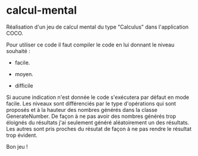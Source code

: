 # calcul-mental

Réalisation d'un jeu de calcul mental du type "Calculus" dans l'application COCO.

Pour utiliser ce code il faut compiler le code en lui donnant le niveau souhaité : 

  + facile.
  
  + moyen.
  
  + difficile

Si aucune indication n'est donnée le code s'exécutera par défaut en mode facile.
Les niveaux sont différenciés par le type d'opérations qui sont proposés et à la hauteur des nombres générés dans la classe GenerateNumber. 
De façon à ne pas avoir des nombres générés trop éloignés du résultats j'ai seulement généré aléatoirement un des résultats. Les autres sont pris proches du résutat de façon à ne pas rendre le résultat trop évident.

Bon jeu !
